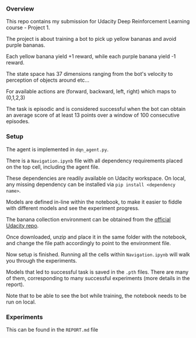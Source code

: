 ### Overview 

This repo contains my submission for Udacity Deep Reinforcement Learning course - Project 1.

The project is about training a bot to pick up yellow bananas and avoid purple bananas.

Each yellow banana yield +1 reward, while each purple banana yield -1 reward.

The state space has 37 dimensions ranging from the bot's velocity to perception of objects around etc...

For available actions are (forward, backward, left, right) which maps to (0,1,2,3)

The task is episodic and is considered successful when the bot can obtain an average score of at least 13 points
over a window of 100 consecutive episodes.

### Setup

The agent is implemented in `dqn_agent.py`.

There is a `Navigation.ipynb` file with all dependency requirements placed on the top cell, including the agent file.

These dependencies are readily available on Udacity workspace. On local, any missing dependency can be installed via `pip install <dependency name>`.

Models are defined in-line within the notebook, to make it easier to fiddle with different models and see the experiment progress.

The banana collection environment can be obtained from the [official Udacity repo](https://github.com/udacity/deep-reinforcement-learning/tree/master/p1_navigation#getting-started).

Once downloaded, unzip and place it in the same folder with the notebook, and change the file path accordingly to point to the environment file.

Now setup is finished. Running all the cells within `Navigation.ipynb` will walk you through the experiments.

Models that led to successful task is saved in the `.pth` files. There are many of them, corresponding to many successful experiments (more details in the report).

Note that to be able to see the bot while training, the notebook needs to be run on local.


### Experiments

This can be found in the `REPORT.md` file
